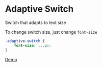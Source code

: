 Adaptive Switch
===============

Switch that adapts to text size

To change switch size, just change `font-size`

```css
.adaptive-switch {
	font-size: ...px;
}
```

[Demo](http://sourcebox.io/0274b52f66a8fe81e0f2477061f8eaa3/html)
